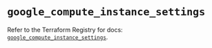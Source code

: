 # `google_compute_instance_settings`

Refer to the Terraform Registry for docs: [`google_compute_instance_settings`](https://registry.terraform.io/providers/hashicorp/google/6.29.0/docs/resources/compute_instance_settings).
